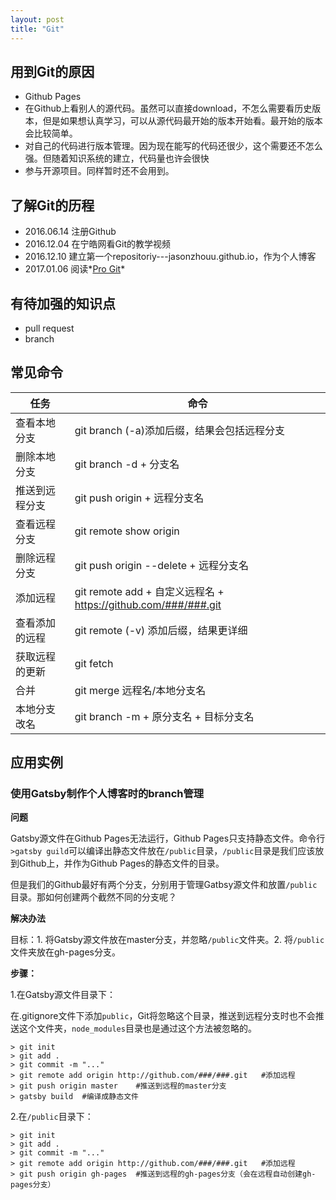 ```yaml
---
layout: post
title: "Git"
---
```


## 用到Git的原因

- Github Pages
- 在Github上看别人的源代码。虽然可以直接download，不怎么需要看历史版本，但是如果想认真学习，可以从源代码最开始的版本开始看。最开始的版本会比较简单。
- 对自己的代码进行版本管理。因为现在能写的代码还很少，这个需要还不怎么强。但随着知识系统的建立，代码量也许会很快
- 参与开源项目。同样暂时还不会用到。

## 了解Git的历程

- 2016.06.14 注册Github
- 2016.12.04 在宁皓网看Git的教学视频
- 2016.12.10 建立第一个repositoriy---jasonzhouu.github.io，作为个人博客
- 2017.01.06 阅读*[Pro Git](https://git-scm.com/book/zh/v2)*

## 有待加强的知识点

- pull request
- branch

## 常见命令

| 任务      | 命令                                       |
| ------- | ---------------------------------------- |
| 查看本地分支  | git branch (-a)添加后缀，结果会包括远程分支            |
| 删除本地分支  | git branch -d + 分支名                      |
| 推送到远程分支 | git push origin + 远程分支名                  |
| 查看远程分支  | git remote show origin                   |
| 删除远程分支  | git push origin  --delete + 远程分支名        |
| 添加远程    | git remote add + 自定义远程名 + https://github.com/###/###.git |
| 查看添加的远程 | git remote (-v) 添加后缀，结果更详细               |
| 获取远程的更新 | git fetch                                |
| 合并      | git merge 远程名/本地分支名                      |
| 本地分支改名  | git branch -m + 原分支名 + 目标分支名             |

## 应用实例

### 使用Gatsby制作个人博客时的branch管理

**问题**

Gatsby源文件在Github Pages无法运行，Github Pages只支持静态文件。命令行`>gatsby guild`可以编译出静态文件放在`/public`目录，`/public`目录是我们应该放到Github上，并作为Github Pages的静态文件的目录。

但是我们的Github最好有两个分支，分别用于管理Gatbsy源文件和放置`/public`目录。那如何创建两个截然不同的分支呢？

**解决办法**

目标：1. 将Gatsby源文件放在master分支，并忽略`/public`文件夹。2. 将`/public`文件夹放在gh-pages分支。

**步骤：**

1.在Gatsby源文件目录下：

在.gitignore文件下添加`public`，Git将忽略这个目录，推送到远程分支时也不会推送这个文件夹，`node_modules`目录也是通过这个方法被忽略的。

```CLI
> git init
> git add .
> git commit -m "..."
> git remote add origin http://github.com/###/###.git	#添加远程
> git push origin master	#推送到远程的master分支
> gatsby build	#编译成静态文件
```

2.在`/public`目录下：

```CLI
> git init
> git add .
> git commit -m "..."
> git remote add origin http://github.com/###/###.git	#添加远程
> git push origin gh-pages	#推送到远程的gh-pages分支（会在远程自动创建gh-pages分支）
```
